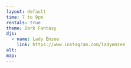 ```yaml
---
layout: default
time: 7 to 9pm
rentals: true
theme: Dark Fantasy
djs:
  - name: Lady Emzee
    link: https://www.instagram.com/ladyemzee
alt:
map:
---
```

